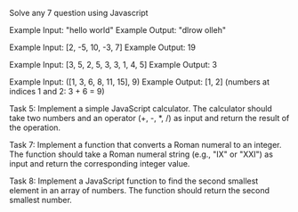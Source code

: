 Solve any 7 question using Javascript

<!--* Task 1 : Create a function that takes a string as input and returns the reversed version of the string without using the built-in reverse() method. -->

Example Input: "hello world" Example Output: "dlrow olleh"

<!--* Task 2 : Create a function that takes an array of numbers as input and returns the sum of all positive numbers in the array. -->

Example Input: [2, -5, 10, -3, 7] Example Output: 19

<!--* Task 3: Write a JavaScript program to find the most frequent element in an array and return it. -->

Example Input: [3, 5, 2, 5, 3, 3, 1, 4, 5] Example Output: 3

<!--* Task 4: Create a function that takes a sorted array of numbers and a target value as input. The function should find two numbers in the array that add up to the target value. Return an array containing the indices of the two numbers. -->

Example Input: ([1, 3, 6, 8, 11, 15], 9) Example Output: [1, 2] (numbers at indices 1 and 2: 3 + 6 = 9)

Task 5: Implement a simple JavaScript calculator. The calculator should take two numbers and an operator (+, -, \*, /) as input and return the result of the operation.

<!--todo Task 6: Create a program that generates a random password of a specified length. The password should include a mix of uppercase letters, lowercase letters, numbers, and special characters. -->

Task 7: Implement a function that converts a Roman numeral to an integer. The function should take a Roman numeral string (e.g., "IX" or "XXI") as input and return the corresponding integer value.

Task 8: Implement a JavaScript function to find the second smallest element in an array of numbers. The function should return the second smallest number.
